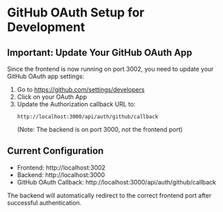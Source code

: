 # GitHub OAuth Setup for Development

## Important: Update Your GitHub OAuth App

Since the frontend is now running on port 3002, you need to update your GitHub OAuth app settings:

1. Go to https://github.com/settings/developers
2. Click on your OAuth App
3. Update the Authorization callback URL to:
   ```
   http://localhost:3000/api/auth/github/callback
   ```
   (Note: The backend is on port 3000, not the frontend port)

## Current Configuration

- Frontend: http://localhost:3002
- Backend: http://localhost:3000
- GitHub OAuth Callback: http://localhost:3000/api/auth/github/callback

The backend will automatically redirect to the correct frontend port after successful authentication.